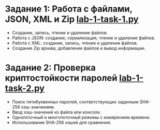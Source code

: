 # Задание 1: Работа с файлами, JSON, XML и Zip [lab-1-task-1.py](lab-1-task-1.py)

- Создание, запись, чтение и удаление файлов.
- Работа с JSON: создание, сериализация, чтение и удаление файлов.
- Работа с XML: создание, запись, чтение и удаление файлов.
- Создание Zip архива, добавление файлов и вывод информации.

# Задание 2: Проверка криптостойкости паролей [lab-1-task-2.py](lab-1-task-2.py)

- Поиск пятибуквенных паролей, соответствующих заданным SHA-256 хэш-значениям.
- Ввод хэш-значений из файла или консоли.
- Однопоточный и многопоточный режимы с измерением времени.
- Использование SHA-256 хэшей для сравнения.
